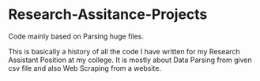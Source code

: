 # Research-Assitance-Projects
Code mainly based on Parsing huge files.


This is basically a history of all the code I have written for my Research Assistant Position at my college. It is mostly about Data Parsing from given csv file
and also Web Scraping from a website.
